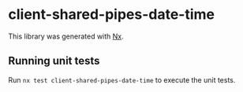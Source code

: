 # client-shared-pipes-date-time

This library was generated with [Nx](https://nx.dev).

## Running unit tests

Run `nx test client-shared-pipes-date-time` to execute the unit tests.
